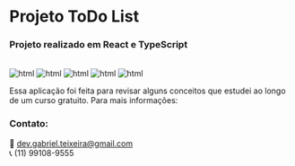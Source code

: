 # Projeto ToDo List

### Projeto realizado em **React e TypeScript**

<div style="display: inline-block"><br/>
    <img aling="center" alt="html" src="https://img.shields.io/badge/SCSS-791c3f?&style=for-the-badge&logo=css3&logoColor=white">
    <img aling="center" alt="html" src="https://img.shields.io/badge/JavaScript-F7DF1E?style=for-the-badge&logo=javascript&logoColor=black">
    <img aling="center" alt="html" src="https://img.shields.io/badge/TypeScript-235284?style=for-the-badge&logo=typescript&logoColor=white">
    <img aling="center" alt="html" src="https://img.shields.io/badge/ReactJs-563D7C?style=for-the-badge&logo=react&logoColor=white">
  <img aling="center" alt="html" src="https://img.shields.io/badge/Node.js-43853D?style=for-the-badge&logo=node.js&logoColor=white">
</div>

<br/>

<p>Essa aplicação foi feita para revisar alguns conceitos que estudei ao longo de um curso gratuito. Para mais informações:</p>


### Contato:
📩 dev.gabriel.teixeira@gmail.com <br/>
📞 (11) 99108-9555
